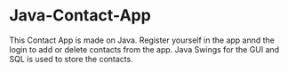 # Java-Contact-App
This Contact App is made on Java.
Register yourself in the app annd the login to add or delete contacts from the app.
Java Swings for the GUI and SQL is used to store the contacts.
